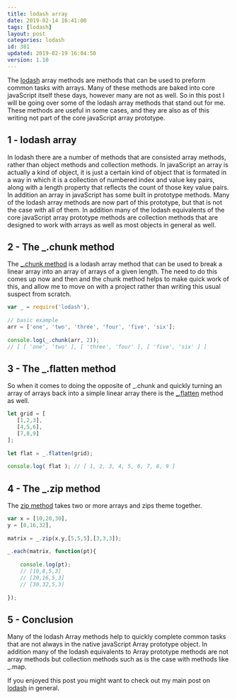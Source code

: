 ```yaml
---
title: lodash array
date: 2019-02-14 16:41:00
tags: [lodash]
layout: post
categories: lodash
id: 381
updated: 2019-02-19 16:04:50
version: 1.10
---
```


The [lodash](https://lodash.com/) array methods are methods that can be used to preform common tasks with arrays. Many of these methods are baked into core javaScript itself these days, however many are not as well. So in this post I will be going over some of the lodash array methods that stand out for me. These methods are useful in some cases, and they are also as of this writing not part of the core javaScript array prototype.


<!-- more -->

## 1 - lodash array

In lodash there are a number of methods that are consisted array methods, rather than object methods and collection methods. In javaScript an array is actually a kind of object, it is just a certain kind of object that is formated in a way in which it is a collection of numbered index and value key pairs, along with a length property that reflects the count of those key value pairs. In addition an array in javaScript has some built in prototype methods. Many of the lodash array methods are now part of this prototype, but that is not the case with all of them. In addition many of the lodash equivalents of the core javaScript array prototype methods are collection methods that are designed to work with arrays as well as most objects in general as well.

## 2 - The \_.chunk method

The [\_.chunk method](/2017/09/13/lodash-chunk/) is a lodash array method that can be used to break a linear array into an array of arrays of a given length. The need to do this comes up now and then and the chunk method helps to make quick work of this, and allow me to move on with a project rather than writing this usual suspect from scratch.

```js
var _ = require('lodash'),
 
// basic example
arr = ['one', 'two', 'three', 'four', 'five', 'six'];
 
console.log(_.chunk(arr, 2));
// [ [ 'one', 'two' ], [ 'three', 'four' ], [ 'five', 'six' ] ]
```

## 3 - The \_.flatten method

So when it comes to doing the opposite of \_.chunk and quickly turning an array of arrays back into a simple linear array there is the [\_.flatten](/2018/08/12/lodash_flatten/) method as well.

```js
let grid = [
   [1,2,3],
   [4,5,6],
   [7,8,9]
];
 
let flat = _.flatten(grid);
 
console.log( flat ); // [ 1, 2, 3, 4, 5, 6, 7, 8, 9 ]
```

## 4 - The \_.zip method

The [zip method](/2018/02/01/lodash_zip/) takes two or more arrays and zips theme together.

```js
var x = [10,20,30],
y = [8,16,32],
 
matrix = _.zip(x,y,[5,5,5],[3,3,3]);
 
_.each(matrix, function(pt){
 
    console.log(pt);
    // [10,8,5,3]
    // [20,16,5,3]
    // [30,32,5,3]
 
});
```

## 5 - Conclusion

Many of the lodash Array methods help to quickly complete common tasks that are not always in the native javaScript Array prototype object. In addition many of the lodash equivalents to Array prototype methods are not array methods but collection methods such as is the case with methods like \_.map.

If you enjoyed this post you might want to check out my main post on [lodash](/2019/02/15/lodash/) in general.